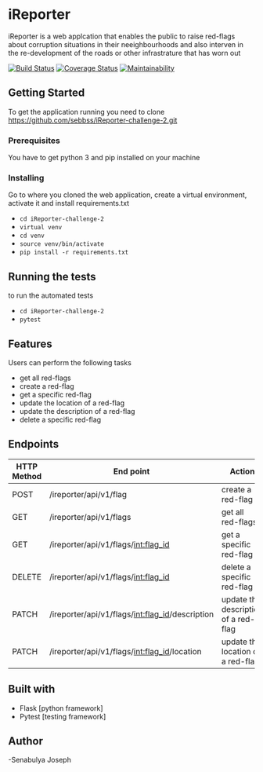 # iReporter
iReporter is a web applcation that enables the public to raise red-flags about corruption situations in their neeighbourhoods and also interven in the re-development of the roads or other infrastrature that has worn out

[![Build Status](https://travis-ci.org/sebbss/iReporter-challenge-2.svg?branch=develop)](https://travis-ci.org/sebbss/iReporter-challenge-2)
[![Coverage Status](https://coveralls.io/repos/github/sebbss/iReporter-challenge-2/badge.svg?branch=coveralls)](https://coveralls.io/github/sebbss/iReporter-challenge-2?branch=coveralls)
[![Maintainability](https://api.codeclimate.com/v1/badges/58e3664e3af045a4cc6f/maintainability)](https://codeclimate.com/github/sebbss/iReporter-challenge-2/maintainability)

## Getting Started
To get the application running you need to clone https://github.com/sebbss/iReporter-challenge-2.git

### Prerequisites
You have to get python 3 and pip installed on your machine

### Installing
Go to where you cloned the web application, create a virtual environment, activate it and install requirements.txt
- ```cd iReporter-challenge-2```
- ```virtual venv```
- ```cd venv```
- ```source venv/bin/activate```
- ```pip install -r requirements.txt```

## Running the tests
to run the automated tests 
- ```cd iReporter-challenge-2```
- ```pytest```

## Features
Users can perform the following tasks
- get all red-flags
- create a red-flag
- get a specific red-flag
- update the location of a red-flag
- update the description of a red-flag
- delete a specific red-flag

## Endpoints
|HTTP Method | End point | Action|
|-------|---------|----------|
| POST | /ireporter/api/v1/flag | create a red-flag |
| GET | /ireporter/api/v1/flags | get all red-flags |
| GET | /ireporter/api/v1/flags/<int:flag_id> | get a specific red-flag |
| DELETE | /ireporter/api/v1/flags/<int:flag_id> | delete a specific red-flag |
| PATCH | /ireporter/api/v1/flags/<int:flag_id>/description | update the description of a red-flag |
| PATCH | /ireporter/api/v1/flags/<int:flag_id>/location | update the location of a red-flag |

## Built with 
- Flask [python framework]
- Pytest [testing framework]
 
## Author
-Senabulya Joseph